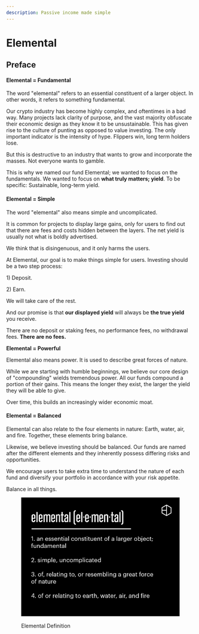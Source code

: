 ```yaml
---
description: Passive income made simple
---
```


# Elemental

## Preface

#### Elemental = Fundamental

The word "elemental" refers to an essential constituent of a larger object. In other words, it refers to something fundamental.

Our crypto industry has become highly complex, and oftentimes in a bad way. Many projects lack clarity of purpose, and the vast majority obfuscate their economic design as they know it to be unsustainable. This has given rise to the culture of punting as opposed to value investing. The only important indicator is the intensity of hype. Flippers win, long term holders lose.

But this is destructive to an industry that wants to grow and incorporate the masses. Not everyone wants to gamble.

This is why we named our fund Elemental; we wanted to focus on the fundamentals. We wanted to focus on **what truly matters; yield**. To be specific: Sustainable, long-term yield.

#### Elemental = Simple

The word "elemental" also means simple and uncomplicated.

It is common for projects to display large gains, only for users to find out that there are fees and costs hidden between the layers. The net yield is usually not what is boldly advertised.

We think that is disingenuous, and it only harms the users.

At Elemental, our goal is to make things simple for users. Investing should be a two step process:&#x20;

1\) Deposit.

2\) Earn.&#x20;

We will take care of the rest.&#x20;

And our promise is that **our displayed yield** will always be **the true yield** you receive.

There are no deposit or staking fees, no performance fees, no withdrawal fees. **There are no fees.**

**Elemental = Powerful**

Elemental also means power. It is used to describe great forces of nature.

While we are starting with humble beginnings, we believe our core design of "compounding" wields tremendous power. All our funds compound a portion of their gains. This means the longer they exist, the larger the yield they will be able to give.

Over time, this builds an increasingly wider economic moat.

#### Elemental = Balanced

Elemental can also relate to the four elements in nature: Earth, water, air, and fire. Together, these elements bring balance.

Likewise, we believe investing should be balanced. Our funds are named after the different elements and they inherently possess differing risks and opportunities.

We encourage users to take extra time to understand the nature of each fund and diversify your portfolio in accordance with your risk appetite.

Balance in all things.

<figure><img src="../../.gitbook/assets/elemental_definition.png" alt=""><figcaption><p>Elemental Definition</p></figcaption></figure>


